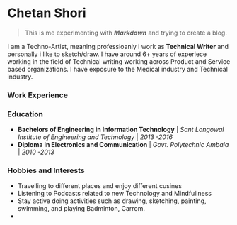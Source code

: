 # Chetan Shori
> This is me experimenting with ***Markdown*** and trying to create a blog.

I am a Techno-Artist, meaning professioanly i work as **Technical Writer** and personally i like to sketch/draw. I have around 6+ years of experiece working in the field of Technical writing working across Product and Service based organizations. I have exposure to the Medical industry and Technical industry.


### Work Experience


### Education
+ **Bachelors of Engineering in Information Technology** | *Sant Longowal Institute of Engineering and Technology* | *2013 -2016*
+ **Diploma in Electronics and Communication** | *Govt. Polytechnic Ambala* | *2010 -2013*

### Hobbies and Interests
+ Travelling to different places and enjoy different cusines
+ Listening to Podcasts related to new Technology and Mindfullness
+ Stay active doing activities such as drawing, sketching, painting, swimming, and playing Badminton, Carrom.
+ 
